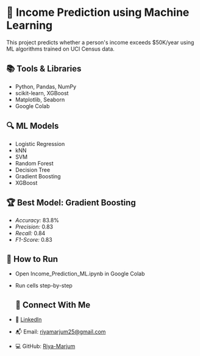 # 🧠 Income Prediction using Machine Learning

This project predicts whether a person's income exceeds $50K/year using ML algorithms trained on UCI Census data.

## 📚 Tools & Libraries
- Python, Pandas, NumPy
- scikit-learn, XGBoost
- Matplotlib, Seaborn
- Google Colab

## 🔍 ML Models
- Logistic Regression
- kNN
- SVM
- Random Forest
- Decision Tree
- Gradient Boosting
- XGBoost

## 🏆 Best Model: Gradient Boosting
- *Accuracy:* 83.8%
- *Precision:* 0.83
- *Recall:* 0.84
- *F1-Score:* 0.83

## 📁 How to Run
- Open Income_Prediction_ML.ipynb in Google Colab
- Run cells step-by-step

  ## 📇 Connect With Me

- 💼 [LinkedIn](https://www.linkedin.com/in/riya-marjum/)
- 📬 Email: riyamarjum25@gmail.com
- 💻 GitHub: [Riya-Marjum](https://github.com/Riya-Marjum)
